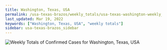 ```yaml
---
title: Washington, Texas, USA
permalink: /usa-texas-brazos/weekly_totals/usa-texas-washington-weekly_totals.html
last_updated: Mar 19, 2022
keywords: ["Washington, Texas, USA", "weekly totals"]
sidebar: usa-texas-brazos_sidebar
---
```


![Weekly Totals of Confirmed Cases for Washington, Texas, USA](/covid_tracker/images/graphs/usa-texas-washington-weekly_totals_graph.png)
